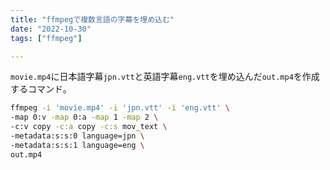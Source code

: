 ```yaml
---
title: "ffmpegで複数言語の字幕を埋め込む"
date: "2022-10-30"
tags: ["ffmpeg"]

---
```


`movie.mp4`に日本語字幕`jpn.vtt`と英語字幕`eng.vtt`を埋め込んだ`out.mp4`を作成するコマンド。

```sh
ffmpeg -i 'movie.mp4' -i 'jpn.vtt' -i 'eng.vtt' \
-map 0:v -map 0:a -map 1 -map 2 \
-c:v copy -c:a copy -c:s mov_text \
-metadata:s:s:0 language=jpn \
-metadata:s:s:1 language=eng \
out.mp4
```

